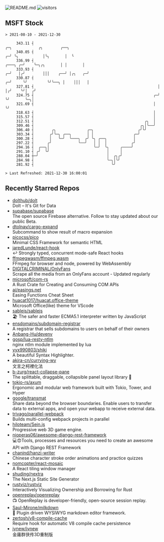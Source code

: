 ![README.md](https://github.com/Gerhut/Gerhut/workflows/README.md/badge.svg)
![visitors](https://visitors.vercel.app/Gerhut/Gerhut?token=8cf69d1f6813d272ef062726b6070c9be4ff72038cfe5a7ded7384a8da65d866)

## MSFT Stock

```
> 2021-08-10 - 2021-12-30

     343.11 ┤                                                                      ╭─╮            ╭╮        ╭──╮ 
     340.05 ┤                                                                    ╭─╯ ╰╮           │╰╮       │  ╰ 
     336.99 ┤                                                            ╭───╮ ╭─╯    ╰─╮╭╮       │ │       │    
     333.93 ┤                                                          ╭─╯   │╭╯        │││    ╭──╯ │╭╮   ╭─╯    
     330.87 ┤                                                        ╭─╯     ╰╯         ╰╯╰──╮ │    │││   │      
     327.81 ┤                                                        │                       │╭╯    ╰╯│  ╭╯      
     324.75 ┤                                                      ╭─╯                       ╰╯       ╰─╮│       
     321.69 ┤                                                      │                                    ╰╯       
     318.63 ┤                                                      │                                             
     315.57 ┤                                                      │                                             
     312.51 ┤                                                  ╭╮  │                                             
     309.46 ┤                                                ╭╮│╰──╯                                             
     306.40 ┤        ╭╮              ╭─╮                    ╭╯╰╯                                                 
     303.34 ┤       ╭╯╰─╮ ╭──╮       │ │                  ╭─╯                                                    
     300.28 ┤       │   ╰─╯  ╰───╮  ╭╯ ╰╮ ╭──╮            │                                                      
     297.22 ┤      ╭╯            ╰──╯   │ │  │           ╭╯                                                      
     294.16 ┤  ╭──╮│                    ╰─╯  ╰╮     ╭────╯                                                       
     291.10 ┤ ╭╯  ╰╯                          │     │                                                            
     288.04 ┼─╯                               │  ╭╮╭╯                                                            
     284.98 ┤                                 ╰─╮│╰╯                                                             
     281.92 ┤                                   ╰╯                                                               

> Last Refreshed: 2021-12-30 16:00:01
```

## Recently Starred Repos

- [dolthub/dolt](https://github.com/dolthub/dolt)  
  Dolt – It's Git for Data
- [supabase/supabase](https://github.com/supabase/supabase)  
  The open source Firebase alternative. Follow to stay updated about our public Beta.
- [dtolnay/cargo-expand](https://github.com/dtolnay/cargo-expand)  
  Subcommand to show result of macro expansion
- [picocss/pico](https://github.com/picocss/pico)  
  Minimal CSS Framework for semantic HTML
- [jaredLunde/react-hook](https://github.com/jaredLunde/react-hook)  
  ↩ Strongly typed, concurrent mode-safe React hooks
- [ffmpegwasm/ffmpeg.wasm](https://github.com/ffmpegwasm/ffmpeg.wasm)  
  FFmpeg for browser and node, powered by WebAssembly
- [DIGITALCRIMINAL/OnlyFans](https://github.com/DIGITALCRIMINAL/OnlyFans)  
  Scrape all the media from an OnlyFans account - Updated regularly
- [microsoft/com-rs](https://github.com/microsoft/com-rs)  
  A Rust Crate for Creating and Consuming COM APIs
- [ai/easings.net](https://github.com/ai/easings.net)  
  Easing Functions Cheat Sheet
- [huacat1017/huacat.office-theme](https://github.com/huacat1017/huacat.office-theme)  
  Microsoft Office(like) theme for VScode
- [sablejs/sablejs](https://github.com/sablejs/sablejs)  
  🏖️ The safer and faster ECMA5.1 interpreter written by JavaScript
- [ensdomains/subdomain-registrar](https://github.com/ensdomains/subdomain-registrar)  
  A registrar that sells subdomains to users on behalf of their owners
- [Anbang-Hu/devenv](https://github.com/Anbang-Hu/devenv)  
- [gosp/lua-resty-ntlm](https://github.com/gosp/lua-resty-ntlm)  
  nginx ntlm module implemented by lua
- [yyx990803/shiki](https://github.com/yyx990803/shiki)  
  A beautiful Syntax Highlighter.
- [akira-cn/currying-wy](https://github.com/akira-cn/currying-wy)  
  文言之柯裡化法
- [b-zurg/react-collapse-pane](https://github.com/b-zurg/react-collapse-pane)  
  The splittable, draggable, collapsible panel layout library 🎉
- [tokio-rs/axum](https://github.com/tokio-rs/axum)  
  Ergonomic and modular web framework built with Tokio, Tower, and Hyper
- [google/transmat](https://github.com/google/transmat)  
  Share data beyond the browser boundaries. Enable users to transfer data to external apps, and open your webapp to receive external data.
- [trivago/parallel-webpack](https://github.com/trivago/parallel-webpack)  
  Builds multi-config webpack projects in parallel
- [hiloteam/Sein.js](https://github.com/hiloteam/Sein.js)  
  Progressive web 3D game engine.
- [nioperas06/awesome-django-rest-framework](https://github.com/nioperas06/awesome-django-rest-framework)  
   💻😍Tools, processes and resources you need to create an awesome API with Django REST Framework
- [chanind/hanzi-writer](https://github.com/chanind/hanzi-writer)  
  Chinese character stroke order animations and practice quizzes
- [nomcopter/react-mosaic](https://github.com/nomcopter/react-mosaic)  
  A React tiling window manager
- [shuding/nextra](https://github.com/shuding/nextra)  
  The Next.js Static Site Generator
- [rustviz/rustviz](https://github.com/rustviz/rustviz)  
  Interactively Visualizing Ownership and Borrowing for Rust
- [openreplay/openreplay](https://github.com/openreplay/openreplay)  
  :tv: OpenReplay is developer-friendly, open-source session replay.
- [Saul-Mirone/milkdown](https://github.com/Saul-Mirone/milkdown)  
  🍼 Plugin driven WYSIWYG  markdown editor framework.
- [zertosh/v8-compile-cache](https://github.com/zertosh/v8-compile-cache)  
  Require hook for automatic V8 compile cache persistence
- [jynew/jynew](https://github.com/jynew/jynew)  
  金庸群侠传3D重制版
